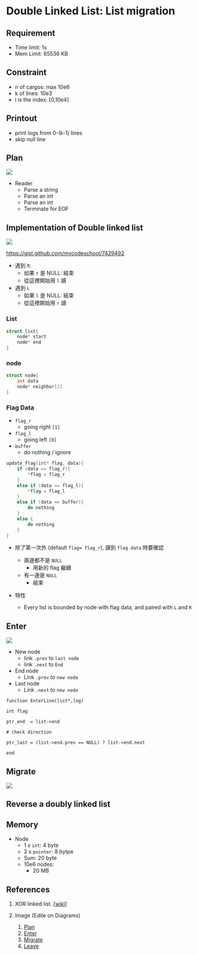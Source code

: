 # Double Linked List: List migration

## Requirement

- Time limit: 1s
- Mem Limit: 65536 KB


## Constraint

- n of cargos: max 10e6
- k of lines: 10e3
- l is the index: [0,10e4]

## Printout

- print logs from 0-(k-1) lines
- skip null line

## Plan

![](img/DLL.jpg)

- Reader
    - Parse a string
    - Parse an int
    - Parse an int 
    - Terminate for EOF




## Implementation of Double linked list

![](img/Plan.png)

https://gist.github.com/mycodeschool/7429492

- 遇到 `R`: 
  - 如果 `r` 是 NULL: 結束
  - 從這裡開始用 `l` 讀
- 遇到 `L`
  - 如果 `l` 是 NULL: 結束 
  - 從這裡開始用 `r` 讀

### List

```c
struct list{
    node* start
    node* end
}
```


### node

```c
struct node{
    int data
    node* neighbor[2]
}
```

### Flag Data

- `flag_r`
  - going right `[1]` 
- `flag_l`
  - going left `[0]`
- `buffer`
  - do nothing / ignore
   
```c
update_flag(int* flag, data){
    if (data == flag_r){
        *flag = flag_r
    }
    else if (data == flag_l){
        *flag = flag_l
    }
    else if (data == buffer){
        do nothing
    }
    else {
        do nothing
    }
}
```
- 除了第一次外 (default `flag= flag_r`), 讀到 `flag data` 時要確認
  - 兩邊都不是 `NULL`
    - 用新的 flag 繼續
  - 有一邊是 `NULL`
    - 結束 

- 特性
  - Every list is bounded by node with flag data, and paired with `L` and `R`



## Enter

![](img/Enter.png)


- New node
  - link `.prev` to `last node`
  - link `.next` to `End`
- End node
  - Link `.prev` to `new node`
- Last node
  - Link `.next` to `new node`


```pseudo
function EnterLine(list*,log)

int flag

ptr_end  = list->end

# check direction

ptr_last = (list->end.prev == NULL) ? list->end.next

end
```


## Migrate

![](img/Migrate.png)



## Reverse a doubly linked list


## Memory

- Node
    - 1 x `int`: 4 byte
    - 2 x `pointer`: 8 bytpe
    - Sum: 20 byte
    - 10e6 nodes: 
        - 20 MB



## References

1. XOR linked list. [[wiki](https://en.wikipedia.org/wiki/XOR_linked_list)]

2. Image (Edite on Diagrams)
   1. [Plan](https://app.diagrams.net/#Hstevengogogo%2FDSA-WastonAbili%2Fmain%2Fimg%2FPlan.png)
   2. [Enter](https://app.diagrams.net/#Hstevengogogo%2FDSA-WastonAbili%2Fmain%2Fimg%2FEnter.png)
   3. [Migrate](https://app.diagrams.net/#Hstevengogogo%2FDSA-WastonAbili%2Fmain%2Fimg%2FMigrate.png)
   4. [Leave](https://app.diagrams.net/#Hstevengogogo%2FDSA-WastonAbili%2Fmain%2Fimg%2FLeave.png)